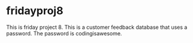 # fridayproj8
This is friday project 8. This is a customer feedback database that uses a password. The password is codingisawesome.

